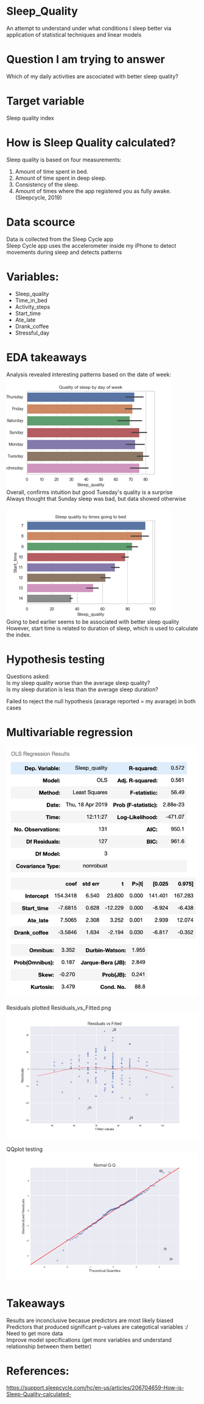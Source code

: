 # Sleep_Quality
An attempt to understand under what conditions I sleep better via application of statistical techniques and linear models

# Question I am trying to answer
Which of my daily activities are ascociated with better sleep quality?

# Target variable
Sleep quality index

# How is Sleep Quality calculated? 
Sleep quality is based on four measurements:
1. Amount of time spent in bed.
2. Amount of time spent in deep sleep.
3. Consistency of the sleep.
4. Amount of times where the app registered you as fully awake. (Sleepcycle, 2019)

# Data scource
Data is collected from the Sleep Cycle app <br>
Sleep Cycle app uses the accelerometer inside my iPhone to detect movements during sleep and detects patterns

# Variables:
* Sleep_quality	
* Time_in_bed	
* Activity_steps	
* Start_time	
* Ate_late	
* Drank_coffee	
* Stressful_day

# EDA takeaways
Analysis revealed interesting patterns based on the date of week: <br>
![EDApic1](Pics/Day.png) <br>
Overall, confirms intuition but good Tuesday's quality is a surprise <br>
Always thought that Sunday sleep was bad, but data showed otherwise <br>

![EDApic2](Pics/Times.png) <br>
Going to bed earlier seems to be associated with better sleep quality <br>
However, start time is related to duration of sleep, which is used to calculate the index.

# Hypothesis testing
Questions asked: <br> 
Is my sleep quality worse than the average sleep quality? <br>
Is my sleep duration is less than the average sleep duration? <br>

Failed to reject the null hypothesis (avarage reported = my avarage) in both cases

# Multivariable regression
![reg1](Pics/Regression_final.png)<br>

Residuals plotted Residuals_vs_Fitted.png
![reg2](Pics/Residuals_vs_Fitted.png)<br>

QQplot testing
![reg3](Pics/NormalQQ.png)<br>

# Takeaways
Results are inconclusive becasue predictors are most likely biased <br>
Predictors that produced significant p-values are categotical variables :/ <br>
Need to get more data <br>
Improve model specifications (get more variables and understand relationship between them better) <br>

# References:
https://support.sleepcycle.com/hc/en-us/articles/206704659-How-is-Sleep-Quality-calculated-
